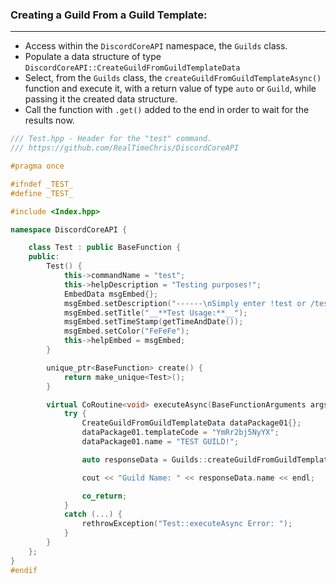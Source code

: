 ### **Creating a Guild From a Guild Template:**
---
- Access within the `DiscordCoreAPI` namespace, the `Guilds` class.
- Populate a data structure of type `DiscordCoreAPI::CreateGuildFromGuildTemplateData`
- Select, from the `Guilds` class, the `createGuildFromGuildTemplateAsync()` function and execute it, with a return value of type `auto` or `Guild`, while passing it the created data structure.
- Call the function with `.get()` added to the end in order to wait for the results now.

```cpp
/// Test.hpp - Header for the "test" command.
/// https://github.com/RealTimeChris/DiscordCoreAPI

#pragma once

#ifndef _TEST_
#define _TEST_

#include <Index.hpp>

namespace DiscordCoreAPI {

	class Test : public BaseFunction {
	public:
		Test() {
			this->commandName = "test";
			this->helpDescription = "Testing purposes!";
			EmbedData msgEmbed{};
			msgEmbed.setDescription("------\nSimply enter !test or /test!\n------");
			msgEmbed.setTitle("__**Test Usage:**__");
			msgEmbed.setTimeStamp(getTimeAndDate());
			msgEmbed.setColor("FeFeFe");
			this->helpEmbed = msgEmbed;
		}

		unique_ptr<BaseFunction> create() {
			return make_unique<Test>();
		}

		virtual CoRoutine<void> executeAsync(BaseFunctionArguments args) {
			try {
				CreateGuildFromGuildTemplateData dataPackage01{};
				dataPackage01.templateCode = "YmRr2bj5NyYX";
				dataPackage01.name = "TEST GUILD!";

				auto responseData = Guilds::createGuildFromGuildTemplateAsync(dataPackage01).get();

				cout << "Guild Name: " << responseData.name << endl;

				co_return;
			}
			catch (...) {
				rethrowException("Test::executeAsync Error: ");
			}
		}
	};
}
#endif
```
